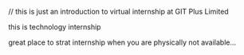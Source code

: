 // this is just an introduction to virtual internship at GIT Plus Limited


this is technology internship

great place to strat internship when you are physically not available...
